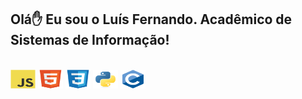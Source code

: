 <h2> Olá✋ Eu sou o Luís Fernando. Acadêmico de Sistemas de Informação!</h2>

<div style="display: inline_block"><br>
  <img align="center" alt="Luis" height="30" width="40" src="https://raw.githubusercontent.com/devicons/devicon/master/icons/javascript/javascript-original.svg">
  <img align="center" alt="Luis-HTML" height="30" width="40" src="https://raw.githubusercontent.com/devicons/devicon/master/icons/html5/html5-original.svg">
  <img align="center" alt="Luis-CSS" height="30" width="40" src="https://raw.githubusercontent.com/devicons/devicon/master/icons/css3/css3-original.svg">
  <img align="center" alt="Luis-Python" height="30" width="40" src="https://raw.githubusercontent.com/devicons/devicon/master/icons/python/python-original.svg">
   <img align="center" alt="Luis-Java" height="30" width="40" src="https://raw.githubusercontent.com/devicons/devicon/master/icons/c/c-original.svg">
</div>

